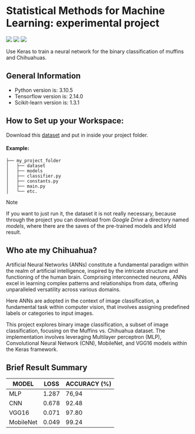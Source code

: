 # Statistical Methods for Machine Learning: experimental project
<img src="https://img.shields.io/badge/PyCharm-000000.svg?&style=for-the-badge&logo=PyCharm&logoColor=white"> <img src="https://img.shields.io/badge/Python-3776AB?style=for-the-badge&logo=python&logoColor=white"> <img src="https://img.shields.io/badge/Keras-FF0000?style=for-the-badge&logo=keras&logoColor=white">

Use Keras to train a neural network for the binary classification of muffins and Chihuahuas.

## General Information

- Python version is: 3.10.5
- Tensorflow version is: 2.14.0
- Scikit-learn version is: 1.3.1

## How to Set up your Workspace:
Download this [dataset](https://www.kaggle.com/datasets/samuelcortinhas/muffin-vs-chihuahua-image-classification)
and put in inside your project folder.

#### Example:
```
├── my_project_folder
│   ├── dataset
│   ├── models
│   ├── classifier.py
│   ├── constants.py
│   ├── main.py
│   └── etc.
```

> [!NOTE]
> If you want to just run it, the dataset it is not really necessary,
because through the project you can download from *Google Drive* a directory named *models*, where there are the saves of the pre-trained models and kfold result.

## Who ate my Chihuahua?

Artificial Neural Networks (ANNs) constitute a fundamental paradigm within the realm of artificial intelligence, inspired by the intricate structure and functioning of the human brain. Comprising interconnected neurons, ANNs excel in learning complex patterns and relationships from data, offering unparalleled versatility across various domains.

Here ANNs are adopted in the context of image classification, a fundamental task within computer vision, that involves assigning predefined labels or categories to input images.

This project explores binary image classification, a subset of image classification, focusing on the Muffins vs. Chihuahua dataset. The implementation involves leveraging Multilayer perceptron (MLP), Convolutional Neural Network (CNN), MobileNet, and VGG16 models within the Keras framework.

## Brief Result Summary

| MODEL  | LOSS | ACCURACY (%) | 
| ------ | ---- | ------------ |
| MLP  | 1.287 | 76,94 |
| CNN  | 0.678 | 92.48 | 
| VGG16 | 0.071 | 97.80 |
| MobileNet | 0.049 | 99.24 | 
